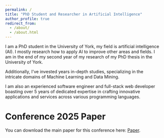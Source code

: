 ```yaml
---
permalink: /
title: "PhD Student and Researcher in Artificial Intelligence"
author_profile: true
redirect_from: 
  - /about/
  - /about.html
---
```


I am a PhD student in the University of York, my field is artificial intelligence (AI). I mostly research how to apply AI to improve other areas and fields. I am in the end of my second year of my research of my PhD thesis in the University of York.

Additionally, I've invested years in-depth studies, specializing in the intricate domains of Machine Learning and Data Mining.

I am also an experienced software engineer and full-stack web developer boasting over 5 years of dedicated expertise in crafting innovative applications and services across various programming languages.

Conference 2025 Paper
======
You can download the main paper for this conference here: [Paper](http://academicpages.github.io/files/paper3.pdf).